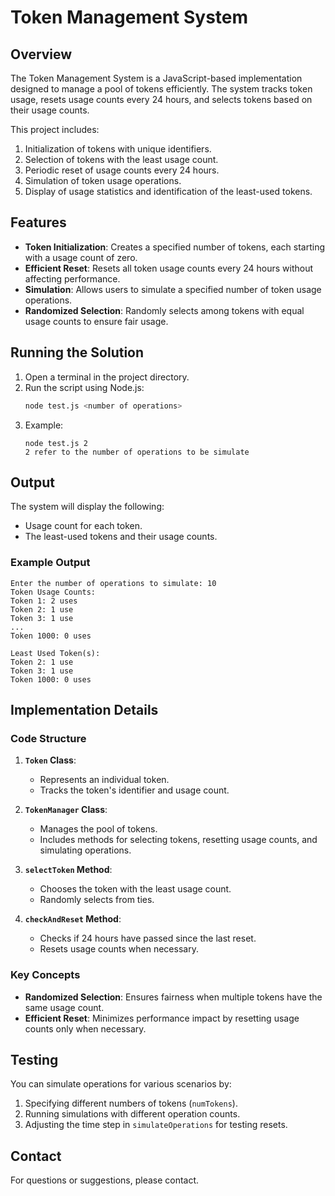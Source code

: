 # Token Management System

## Overview
The Token Management System is a JavaScript-based implementation designed to manage a pool of tokens efficiently. The system tracks token usage, resets usage counts every 24 hours, and selects tokens based on their usage counts.

This project includes:
1. Initialization of tokens with unique identifiers.
2. Selection of tokens with the least usage count.
3. Periodic reset of usage counts every 24 hours.
4. Simulation of token usage operations.
5. Display of usage statistics and identification of the least-used tokens.

## Features
- **Token Initialization**: Creates a specified number of tokens, each starting with a usage count of zero.
- **Efficient Reset**: Resets all token usage counts every 24 hours without affecting performance.
- **Simulation**: Allows users to simulate a specified number of token usage operations.
- **Randomized Selection**: Randomly selects among tokens with equal usage counts to ensure fair usage.


## Running the Solution
1. Open a terminal in the project directory.
2. Run the script using Node.js:
   ```bash
   node test.js <number of operations>
   ```
3. Example:
   ```
   node test.js 2
   2 refer to the number of operations to be simulate
   ```

## Output
The system will display the following:
- Usage count for each token.
- The least-used tokens and their usage counts.

### Example Output
```
Enter the number of operations to simulate: 10
Token Usage Counts:
Token 1: 2 uses
Token 2: 1 use
Token 3: 1 use
...
Token 1000: 0 uses

Least Used Token(s):
Token 2: 1 use
Token 3: 1 use
Token 1000: 0 uses
```

## Implementation Details
### Code Structure
1. **`Token` Class**:
   - Represents an individual token.
   - Tracks the token's identifier and usage count.

2. **`TokenManager` Class**:
   - Manages the pool of tokens.
   - Includes methods for selecting tokens, resetting usage counts, and simulating operations.

3. **`selectToken` Method**:
   - Chooses the token with the least usage count.
   - Randomly selects from ties.

4. **`checkAndReset` Method**:
   - Checks if 24 hours have passed since the last reset.
   - Resets usage counts when necessary.

### Key Concepts
- **Randomized Selection**: Ensures fairness when multiple tokens have the same usage count.
- **Efficient Reset**: Minimizes performance impact by resetting usage counts only when necessary.

## Testing
You can simulate operations for various scenarios by:
1. Specifying different numbers of tokens (`numTokens`).
2. Running simulations with different operation counts.
3. Adjusting the time step in `simulateOperations` for testing resets.


## Contact
For questions or suggestions, please contact.

